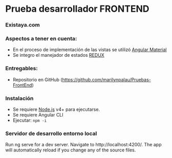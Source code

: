 # Prueba desarrollador FRONTEND
### Existaya.com

### Aspectos a tener en cuenta:
- En el proceso de implementación de las vistas se utilizó [Angular Material](https://material.angular.io/)
- Se integro el manejador de estados [REDUX](https://ngrx.io/)

### Entregables:
- Repositorio en GitHub (https://github.com/marilynpalau/Pruebas-FrontEnd)

### Instalación
- Se requiere [Node.js](https://nodejs.org/) v4+ para ejecutarse.
- Se requiere Angular CLI
- Ejecutar: ``` npm -i ```

### Servidor de desarrollo entorno local
Run ng serve for a dev server. Navigate to http://localhost:4200/. The app will automatically reload if you change any of the source files.
